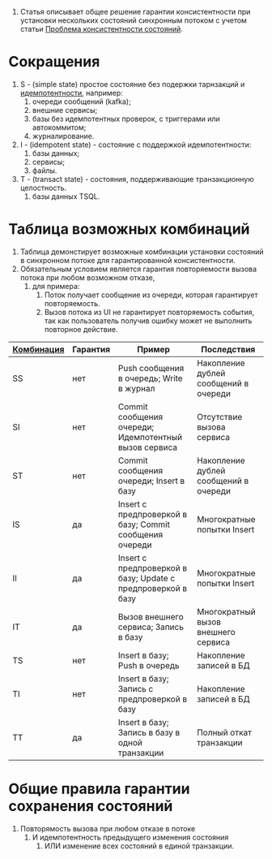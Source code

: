 1. Статья описывает общее решение гарантии консистентности при установки нескольких состояний синхронным потоком
с учетом статьи [Проблема консистентности состояний](./state_consistency_problem.md).


# Сокращения

1. S - (simple state) простое состояние без подержки тарнзакций и [идемпотентности](https://ru.wikipedia.org/wiki/%D0%98%D0%B4%D0%B5%D0%BC%D0%BF%D0%BE%D1%82%D0%B5%D0%BD%D1%82%D0%BD%D0%BE%D1%81%D1%82%D1%8C), например:
    1. очереди сообщений (kafka);
    0. внешние сервисы;
    0. базы без идемпотентных проверок, с триггерами или автокоммитом;
    0. журналирование.
0. I - (idempotent state) - состояние с поддержкой идемпотентности:
    1. базы данных;
    0. сервисы;
    0. файлы.
0. T - (transact state) - состояния, поддерживающие транзакционную целостность.
    1. базы данных TSQL.



# Таблица возможных комбинаций

1. Таблица демонстирует возможные комбинации установки состояний в синхронном потоке для гарантированной консистентности.
2. Обязательным условием является гарантия повторяемости вызова потока при любом возможном отказе,
    1. для примера:
        1. Поток получает сообщение из очереди, которая гарантирует повторяемость.
        0. Вызов потока из UI не гарантирует повторяемость события, так как пользователь получив ошибку может не выполнить повторное действие.

|[Комбинация](#сокращения)| Гарантия | Пример | Последствия |
|-|-|-|-|
|SS        | нет      | Push сообщения в очередь; Write в журнал | Накопление дублей сообщений в очереди |
|SI        | нет      | Commit сообщения очереди; Идемпотентный вызов сервиса | Отсутствие вызова сервиса |
|ST        | нет      | Commit сообщения очереди; Insert в базу | Накопление дублей сообщений в очереди |
|IS        | да       | Insert с предпроверкой в базу; Commit сообщения очереди | Многократные попытки Insert |
|II        | да       | Insert с предпроверкой в базу; Update с предпроверкой в базу | Многократные попытки Insert |
|IT        | да       | Вызов внешнего сервиса; Запись в базу | Многократный вызов внешнего сервиса |
|TS        | нет      | Insert в базу; Push в очередь | Накопление записей в БД |
|TI        | нет      | Insert в базу; Запись с предпроверкой в базу | Накопление записей в БД |
|TT        | да       | Insert в базу; Запись в базу в одной транзакции | Полный откат транзакции |



# Общие правила гарантии сохранения состояний

1. Повторямость вызова при любом отказе в потоке
    1. И идемпотентность предыдущего изменения состояния
        1. ИЛИ изменение всех состояний в единой транзакции.
